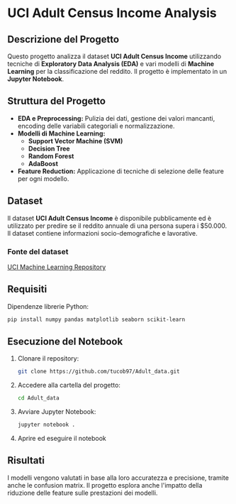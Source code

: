 # UCI Adult Census Income Analysis

## Descrizione del Progetto
Questo progetto analizza il dataset **UCI Adult Census Income** utilizzando tecniche di **Exploratory Data Analysis (EDA)** e vari modelli di **Machine Learning** per la classificazione del reddito. Il progetto è implementato in un **Jupyter Notebook**.

## Struttura del Progetto
- **EDA e Preprocessing:** Pulizia dei dati, gestione dei valori mancanti, encoding delle variabili categoriali e normalizzazione.
- **Modelli di Machine Learning:**
  - **Support Vector Machine (SVM)**
  - **Decision Tree**
  - **Random Forest**
  - **AdaBoost**
- **Feature Reduction:** Applicazione di tecniche di selezione delle feature per ogni modello.

## Dataset
Il dataset **UCI Adult Census Income** è disponibile pubblicamente ed è utilizzato per predire se il reddito annuale di una persona supera i $50.000. Il dataset contiene informazioni socio-demografiche e lavorative.

### Fonte del dataset
[UCI Machine Learning Repository](https://archive.ics.uci.edu/ml/datasets/adult)

## Requisiti
Dipendenze librerie Python:
```bash
pip install numpy pandas matplotlib seaborn scikit-learn
```

## Esecuzione del Notebook
1. Clonare il repository:
   ```bash
   git clone https://github.com/tucob97/Adult_data.git
   ```
2. Accedere alla cartella del progetto:
   ```bash
   cd Adult_data
   ```
3. Avviare Jupyter Notebook:
   ```bash
   jupyter notebook .
   ```
4. Aprire ed eseguire il notebook

## Risultati
I modelli vengono valutati in base alla loro accuratezza e precisione, tramite anche le confusion matrix. Il progetto esplora anche l'impatto della riduzione delle feature sulle prestazioni dei modelli.
